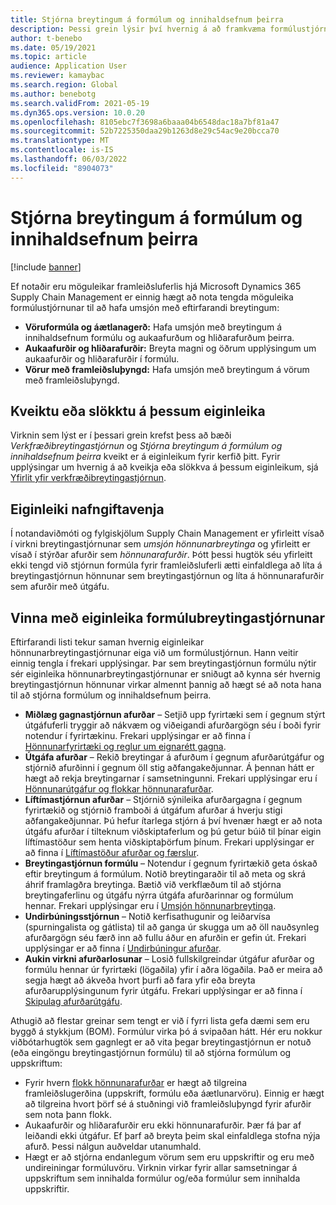 ```yaml
---
title: Stjórna breytingum á formúlum og innihaldsefnum þeirra
description: Þessi grein lýsir því hvernig á að framkvæma formúlustjórnun og stjórna breytingum á vinnslu aðalgagnaframleiðslu.
author: t-benebo
ms.date: 05/19/2021
ms.topic: article
audience: Application User
ms.reviewer: kamaybac
ms.search.region: Global
ms.author: benebotg
ms.search.validFrom: 2021-05-19
ms.dyn365.ops.version: 10.0.20
ms.openlocfilehash: 8105ebc7f3698a6baaa04b6548dac18a7bf81a47
ms.sourcegitcommit: 52b7225350daa29b1263d8e29c54ac9e20bcca70
ms.translationtype: MT
ms.contentlocale: is-IS
ms.lasthandoff: 06/03/2022
ms.locfileid: "8904073"
---
```

# <a name="manage-changes-in-formulas-and-their-ingredients"></a>Stjórna breytingum á formúlum og innihaldsefnum þeirra

[!include [banner](../includes/banner.md)]

Ef notaðir eru möguleikar framleiðsluferlis hjá Microsoft Dynamics 365 Supply Chain Management er einnig hægt að nota tengda möguleika formúlustjórnunar til að hafa umsjón með eftirfarandi breytingum:

- **Vöruformúla og áætlanagerð:** Hafa umsjón með breytingum á innihaldsefnum formúlu og aukaafurðum og hliðarafurðum þeirra.
- **Aukaafurðir og hliðarafurðir:** Breyta magni og öðrum upplýsingum um aukaafurðir og hliðarafurðir í formúlu.
- **Vörur með framleiðsluþyngd:** Hafa umsjón með breytingum á vörum með framleiðsluþyngd.

## <a name="turn-this-feature-on-or-off"></a>Kveiktu eða slökktu á þessum eiginleika

Virknin sem lýst er í þessari grein krefst þess að bæði *Verkfræðibreytingastjórnun* og *Stjórna breytingum á formúlum og innihaldsefnum þeirra* kveikt er á eiginleikum fyrir kerfið þitt. Fyrir upplýsingar um hvernig á að kveikja eða slökkva á þessum eiginleikum, sjá [Yfirlit yfir verkfræðibreytingastjórnun](product-engineering-overview.md).

## <a name="feature-naming-conventions"></a>Eiginleiki nafngiftavenja

Í notandaviðmóti og fylgiskjölum Supply Chain Management er yfirleitt vísað í virkni breytingastjórnunar sem *umsjón hönnunarbreytinga* og yfirleitt er vísað í stýrðar afurðir sem *hönnunarafurðir*. Þótt þessi hugtök séu yfirleitt ekki tengd við stjórnun formúla fyrir framleiðsluferli ætti einfaldlega að líta á breytingastjórnun hönnunar sem breytingastjórnun og líta á hönnunarafurðir sem afurðir með útgáfu.

## <a name="work-with-formula-change-management-features"></a>Vinna með eiginleika formúlubreytingastjórnunar

Eftirfarandi listi tekur saman hvernig eiginleikar hönnunarbreytingastjórnunar eiga við um formúlustjórnun. Hann veitir einnig tengla í frekari upplýsingar. Þar sem breytingastjórnun formúlu nýtir sér eiginleika hönnunarbreytingastjórnunar er sniðugt að kynna sér hvernig breytingastjórnun hönnunar virkar almennt þannig að hægt sé að nota hana til að stjórna formúlum og innihaldsefnum þeirra.

- **Miðlæg gagnastjórnun afurðar** – Setjið upp fyrirtæki sem í gegnum stýrt útgáfuferli tryggir að nákvæm og viðeigandi afurðargögn séu í boði fyrir notendur í fyrirtækinu. Frekari upplýsingar er að finna í [Hönnunarfyrirtæki og reglur um eignarétt gagna](engineering-org-data-ownership-rules.md).
- **Útgáfa afurðar** – Rekið breytingar á afurðum í gegnum afurðarútgáfur og stjórnið afurðinni í gegnum öll stig aðfangakeðjunnar. Á þennan hátt er hægt að rekja breytingarnar í samsetningunni. Frekari upplýsingar eru í [Hönnunarútgáfur og flokkar hönnunarafurðar](engineering-versions-product-category.md).
- **Líftímastjórnun afurðar** – Stjórnið sýnileika afurðargagna í gegnum fyrirtækið og stjórnið framboði á útgáfum afurðar á hverju stigi aðfangakeðjunnar. Þú hefur ítarlega stjórn á því hvenær hægt er að nota útgáfu afurðar í tilteknum viðskiptaferlum og þú getur búið til þínar eigin líftímastöður sem henta viðskiptaþörfum þínum. Frekari upplýsingar er að finna í [Líftímastöður afurðar og færslur](product-lifecycle-state-transactions.md).
- **Breytingastjórnun formúlu** – Notendur í gegnum fyrirtækið geta óskað eftir breytingum á formúlum. Notið breytingaraðir til að meta og skrá áhrif framlagðra breytinga. Bætið við verkflæðum til að stjórna breytingaferlinu og útgáfu nýrra útgáfa afurðarinnar og formúlum hennar. Frekari upplýsingar eru í [Umsjón hönnunarbreytinga](engineering-change-management.md).
- **Undirbúningsstjórnun** – Notið kerfisathugunir og leiðarvísa (spurningalista og gátlista) til að ganga úr skugga um að öll nauðsynleg afurðargögn séu færð inn að fullu áður en afurðin er gefin út. Frekari upplýsingar er að finna í [Undirbúningur afurðar](product-readiness.md).
- **Aukin virkni afurðarlosunar** – Losið fullskilgreindar útgáfur afurðar og formúlu hennar úr fyrirtæki (lögaðila) yfir í aðra lögaðila. Það er meira að segja hægt að ákveða hvort þurfi að fara yfir eða breyta afurðarupplýsingunum fyrir útgáfu. Frekari upplýsingar er að finna í [Skipulag afurðarútgáfu](release-product-structure.md).

Athugið að flestar greinar sem tengt er við í fyrri lista gefa dæmi sem eru byggð á stykkjum (BOM). Formúlur virka þó á svipaðan hátt. Hér eru nokkur viðbótarhugtök sem gagnlegt er að vita þegar breytingastjórnun er notuð (eða eingöngu breytingastjórnun formúlu) til að stjórna formúlum og uppskriftum:

- Fyrir hvern [flokk hönnunarafurðar](engineering-versions-product-category.md) er hægt að tilgreina framleiðslugerðina (uppskrift, formúlu eða áætlunarvöru). Einnig er hægt að tilgreina hvort þörf sé á stuðningi við framleiðsluþyngd fyrir afurðir sem nota þann flokk.
- Aukaafurðir og hliðarafurðir eru ekki hönnunarafurðir. Þær fá þar af leiðandi ekki útgáfur. Ef þarf að breyta þeim skal einfaldlega stofna nýja afurð. Þessi nálgun auðveldar utanumhald.
- Hægt er að stjórna endanlegum vörum sem eru uppskriftir og eru með undireiningar formúluvöru. Virknin virkar fyrir allar samsetningar á uppskriftum sem innihalda formúlur og/eða formúlur sem innihalda uppskriftir.
